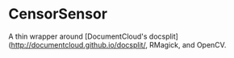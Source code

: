 # CensorSensor


A thin wrapper around [DocumentCloud's docsplit](http://documentcloud.github.io/docsplit/, RMagick, and OpenCV.